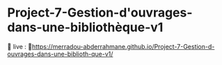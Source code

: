 # Project-7-Gestion-d'ouvrages-dans-une-bibliothèque-v1
 
🔴 live : 🔗https://merradou-abderrahmane.github.io/Project-7-Gestion-d-ouvrages-dans-une-biblioth-que-v1/
